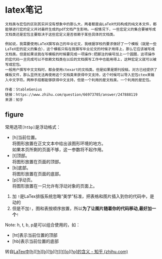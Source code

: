 # latex笔记

```
文档类与宏包的区别其实并没有想象中的那么大，两者都是由LaTeX代码构成的纯文本文件，都能够进行宏的定义并对最终生成的pdf文档产生影响。一般情况下，一些宏定义的集合要被写成文档类还是宏包主要取决于这些宏定义是否依赖于某些具体的文档类。

例如说，我需要使用LaTeX撰写自己的毕业论文，我根据学校的要求做好了一个模板（就是一些LaTeX宏的定义的集合），这个模板只有在我撰写毕业论文的时候才用得上，那么它应该被写成文档类。但是如果说我在写模板的时候要完成一项操作:把脚注的编号加上一个圆圈，这项操作的宏代码一旦完成可以不依赖文档类在以后的文档撰写工作中也能用得上，这种宏定义就可以被写成宏包。
一般用户撰写中文文档时，都会使用ctexart的文档类。但是如果是期刊投稿，对方已经提供了模板文件，那么显然无法再使用这个文档类来获得中文支持，这个时候可以导入宏包ctex来输入中文字符。两种手段都能够获得中文支持，但是一个利用的是文档类，一个利用的是宏包。

作者：StableGenius  
链接：https://www.zhihu.com/question/66973705/answer/247888119  
来源：知乎  
```

## figure

常用选项`[htbp]`是浮动格式：

- [h]当前位置。  
    将图形放置在正文文本中给出该图形环境的地方。  
    如果本页所剩的页面不够，这一参数将不起作用。
- [t]顶部。  
    将图形放置在页面的顶部。
- [b]底部。  
    将图形放置在页面的底部。
- [p]浮动页。  
    将图形放置在一只允许有浮动对象的页面上。

1. 加 `!`是LaTex排版系统忽略“美学”标准，把表格和图片插入到你的代码中，是动的
2. 但是不加`!`，图和表按顺序放置，所以**为了让图片随着你的代码移动,最好加一个**`!`

Note: h, t, b, p是可以组合使用的，如：

- [ht]表示当前位置的顶部
- [hb]表示当前位置的底部

转自[LaTex中[h][!h][b][!b][!t][t][p][!p]的含义 - 知乎 (zhihu.com)](https://zhuanlan.zhihu.com/p/496096329)
